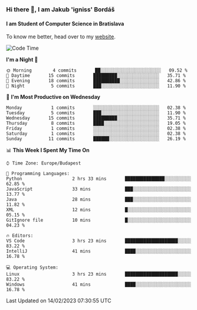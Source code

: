 ### Hi there 👋, I am Jakub 'igniss' Bordáš

#### I am Student of Computer Science in Bratislava
To know me better, head over to my [website](https://bordas.sk).


<!--START_SECTION:waka-->
![Code Time](http://img.shields.io/badge/Code%20Time-1%2C035%20hrs%2031%20mins-blue)

**I'm a Night 🦉** 

```text
🌞 Morning        4 commits       ██░░░░░░░░░░░░░░░░░░░░░░░   09.52 % 
🌆 Daytime       15 commits       █████████░░░░░░░░░░░░░░░░   35.71 % 
🌃 Evening       18 commits       ██████████░░░░░░░░░░░░░░░   42.86 % 
🌙 Night          5 commits       ███░░░░░░░░░░░░░░░░░░░░░░   11.90 % 

```
📅 **I'm Most Productive on Wednesday** 

```text
Monday           1 commits       ░░░░░░░░░░░░░░░░░░░░░░░░░   02.38 % 
Tuesday          5 commits       ███░░░░░░░░░░░░░░░░░░░░░░   11.90 % 
Wednesday       15 commits       █████████░░░░░░░░░░░░░░░░   35.71 % 
Thursday         8 commits       ████░░░░░░░░░░░░░░░░░░░░░   19.05 % 
Friday           1 commits       ░░░░░░░░░░░░░░░░░░░░░░░░░   02.38 % 
Saturday         1 commits       ░░░░░░░░░░░░░░░░░░░░░░░░░   02.38 % 
Sunday          11 commits       ██████░░░░░░░░░░░░░░░░░░░   26.19 % 

```


📊 **This Week I Spent My Time On** 

```text
⌚︎ Time Zone: Europe/Budapest

💬 Programming Languages: 
Python                   2 hrs 33 mins       ███████████████░░░░░░░░░░   62.85 % 
JavaScript               33 mins             ███░░░░░░░░░░░░░░░░░░░░░░   13.77 % 
Java                     28 mins             ███░░░░░░░░░░░░░░░░░░░░░░   11.82 % 
XML                      12 mins             █░░░░░░░░░░░░░░░░░░░░░░░░   05.15 % 
GitIgnore file           10 mins             █░░░░░░░░░░░░░░░░░░░░░░░░   04.23 % 

🔥 Editors: 
VS Code                  3 hrs 23 mins       ████████████████████░░░░░   83.22 % 
IntelliJ                 41 mins             ████░░░░░░░░░░░░░░░░░░░░░   16.78 % 

💻 Operating System: 
Linux                    3 hrs 23 mins       ████████████████████░░░░░   83.22 % 
Windows                  41 mins             ████░░░░░░░░░░░░░░░░░░░░░   16.78 % 

```


 Last Updated on 14/02/2023 07:30:55 UTC
<!--END_SECTION:waka-->
